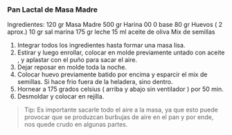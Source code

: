 ### Pan Lactal de Masa Madre

Ingredientes:
120 gr Masa Madre
500 gr Harina 00 0 base
80 gr Huevos ( 2 aprox.)
10 gr sal marina
175 gr leche
15 ml aceite de oliva
Mix de semillas

1. Integrar todos los ingredientes hasta formar una masa lisa.
2. Estirar y luego enrollar, colocar en molde previamente untado con aceite , y aplastar con el puño para sacar el aire.
3. Dejar reposar en molde toda la noche.
4. Colocar huevo previamente batido por encima y esparcir el mix de semillas. Si hace frio fuera de la heladera, sino dentro.
5. Hornear a 175 grados celsius ( arriba y abajo sin ventilador )  por 50 min.
6. Desmoldar y colocar en rejilla.

> Tip: Es importante sacarle todo el aire a la masa, ya que esto puede provocar que se produzcan burbujas de aire en el pan y por ende, nos quede crudo en algunas partes. 